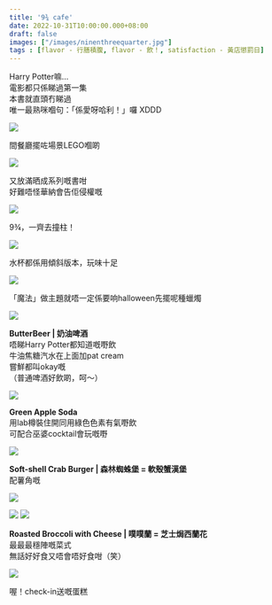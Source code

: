```yaml
---
title: '9¾ cafe'
date: 2022-10-31T10:00:00.000+08:00
draft: false
images: ["/images/ninenthreequarter.jpg"]
tags : [flavor - 行膳積腹, flavor - 飲！, satisfaction - 黃店懲罰日]
---
```


Harry Potter嘛...  
電影都只係睇過第一集  
本書就直頭冇睇過  
唯一最熟咪嗰句：「係愛呀哈利！」囉 XDDD  

![](/images/ninenthreequarter1.jpg)

間餐廳擺咗場景LEGO嗰啲  

![](/images/ninenthreequarter2.jpg)

又放滿晒成系列嘅書咁  
好難唔怪華納會告佢侵權嘅  

![](/images/ninenthreequarter3.jpg)

9¾，一齊去撞柱！  

![](/images/ninenthreequarter4.jpg)

水杯都係用傾斜版本，玩味十足

![](/images/ninenthreequarter5.jpg)

「魔法」做主題就唔一定係要响halloween先擺呢種蠟燭  

![](/images/ninenthreequarter.jpg)

**ButterBeer | 奶油啤酒**  
唔睇Harry Potter都知道嘅嘢飲  
牛油焦糖汽水在上面加pat cream  
嘗鮮都叫okay嘅  
（普通啤酒好飲啲，呵～）  

![](/images/ninenthreequarter6.jpg)

**Green Apple Soda**  
用lab樽裝住開同用綠色色素有氣嘢飲  
可配合巫婆cocktail會玩嘅嘢  

![](/images/ninenthreequarter7.jpg)

**Soft-shell Crab Burger | 森林蜘蛛堡 = 軟殼蟹漢堡**  
配薯角嘅  

![](/images/ninenthreequarter8.jpg)



![](/images/ninenthreequarter9.jpg)
![](/images/ninenthreequarter10.jpg)

**Roasted Broccoli with Cheese | 噗噗蘭 = 芝士焗西蘭花**  
最最最穩陣嘅菜式  
無話好好食又唔會唔好食咁（笑）  

![](/images/ninenthreequarter11.jpg)

喔！check-in送嘅蛋糕  
